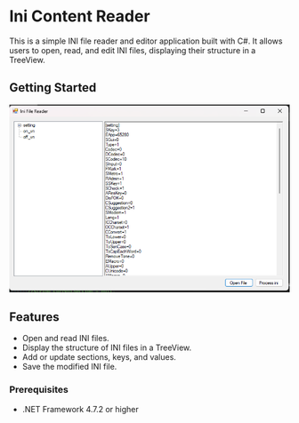# Ini Content Reader

This is a simple INI file reader and editor application built with C#. It allows users to open, read, and edit INI files, displaying their structure in a TreeView.

## Getting Started
![image](https://github.com/Khanh779/IniContent_Reader/blob/master/Screenshot/Screenshot_2024.png)

## Features

- Open and read INI files.
- Display the structure of INI files in a TreeView.
- Add or update sections, keys, and values.
- Save the modified INI file.

### Prerequisites
- .NET Framework 4.7.2 or higher
